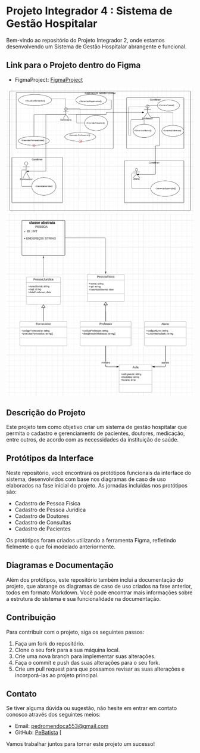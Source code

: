 # Projeto Integrador 4 : Sistema de Gestão Hospitalar 

Bem-vindo ao repositório do Projeto Integrador 2, onde estamos desenvolvendo um Sistema de Gestão Hospitalar abrangente e funcional.

## Link para o Projeto dentro do Figma

- FigmaProject: [FigmaProject](https://www.figma.com/file/PRS0xLXNDM3aNuHBNARfB6/PI---POO?type=design&node-id=0%3A1&mode=design&t=6dKz2CXJCKWjz3fy-1)

![UML](Casos%20de%20Uso%20Projeto%20Integrador.png)
![Casos de Uso](UML%20Projeto%20Integrador.png)

## Descrição do Projeto

Este projeto tem como objetivo criar um sistema de gestão hospitalar que permita o cadastro e gerenciamento de pacientes, doutores, medicação, entre outros, de acordo com as necessidades da instituição de saúde.

## Protótipos da Interface

Neste repositório, você encontrará os protótipos funcionais da interface do sistema, desenvolvidos com base nos diagramas de caso de uso elaborados na fase inicial do projeto. As jornadas incluídas nos protótipos são:

- Cadastro de Pessoa Física
- Cadastro de Pessoa Jurídica
- Cadastro de Doutores 
- Cadastro de Consultas 
- Cadastro de Pacientes 

Os protótipos foram criados utilizando a ferramenta Figma, refletindo fielmente o que foi modelado anteriormente.

## Diagramas e Documentação

Além dos protótipos, este repositório também inclui a documentação do projeto, que abrange os diagramas de caso de uso criados na fase anterior, todos em formato Markdown. Você pode encontrar mais informações sobre a estrutura do sistema e sua funcionalidade na documentação.

## Contribuição

Para contribuir com o projeto, siga os seguintes passos:

1. Faça um fork do repositório.
2. Clone o seu fork para a sua máquina local.
3. Crie uma nova branch para implementar suas alterações.
4. Faça o commit e push das suas alterações para o seu fork.
5. Crie um pull request para que possamos revisar as suas alterações e incorporá-las ao projeto principal.

## Contato

Se tiver alguma dúvida ou sugestão, não hesite em entrar em contato conosco através dos seguintes meios:

- Email: [pedromendoca553@gmail.com](mailto:pedromendoca553l@gmail.com)
- GitHub: [PeBatista](https://github.com/PeBatista)
[

Vamos trabalhar juntos para tornar este projeto um sucesso!

